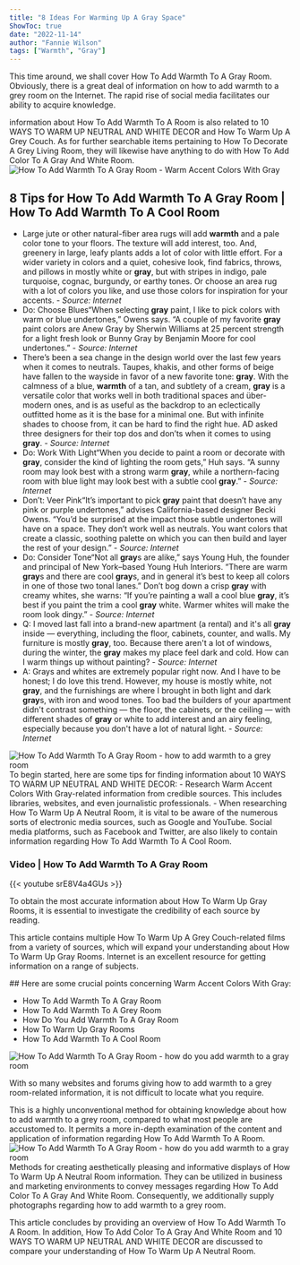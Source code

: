 ```yaml
---
title: "8 Ideas For Warming Up A Gray Space"
ShowToc: true 
date: "2022-11-14"
author: "Fannie Wilson" 
tags: ["Warmth", "Gray"]
---
```


	
This time around, we shall cover How To Add Warmth To A Gray Room. Obviously, there is a great deal of information on how to add warmth to a grey room on the Internet. The rapid rise of social media facilitates our ability to acquire knowledge.

information about How To Add Warmth To A Room is also related to 10 WAYS TO WARM UP NEUTRAL AND WHITE DECOR and How To Warm Up A Grey Couch. As for further searchable items pertaining to How To Decorate A Grey Living Room, they will likewise have anything to do with How To Add Color To A Gray And White Room.
<img loading="lazy" src="http://myamazingthings.com/wp-content/uploads/2017/01/dark-grey-living-room-furniture-74-stylish-mod.jpg" onerror="this.onerror=null;this.src='https://blogger.googleusercontent.com/img/a/AVvXsEhe7F7TRXHtjiKvHb5vS7DmnxvpHiDyoYyYvm1nHB3Qp2_w3BnM6A2eq4v7FYxCC9bfZt3a9vIMtAYEKUiaDQbHMg-ViyGmRIj39MLp0bGFfgfYw1Dc9q_H-T0wiTm3l0Uq42dETrN9eC8aGJ9_IORZsxST1AcLR7np1koOfcc7tnHa4S8Mwz_xD9d0=s16000';" alt="How To Add Warmth To A Gray Room - Warm Accent Colors With Gray" >

## 8 Tips for How To Add Warmth To A Gray Room | How To Add Warmth To A Cool Room
-   Large jute or other natural-fiber area rugs will add **warmth** and a pale color tone to your floors. The texture will add interest, too. And, greenery in large, leafy plants adds a lot of color with little effort. For a wider variety in colors and a quiet, cohesive look, find fabrics, throws, and pillows in mostly white or **gray**, but with stripes in indigo, pale turquoise, cognac, burgundy, or earthy tones. Or choose an area rug with a lot of colors you like, and use those colors for inspiration for your accents. - <cite>Source: Internet</cite>
-   Do: Choose Blues“When selecting **gray** paint, I like to pick colors with warm or blue undertones,” Owens says. “A couple of my favorite **gray** paint colors are Anew Gray by Sherwin Williams at 25 percent strength for a light fresh look or Bunny Gray by Benjamin Moore for cool undertones.” - <cite>Source: Internet</cite>
-   There’s been a sea change in the design world over the last few years when it comes to neutrals. Taupes, khakis, and other forms of beige have fallen to the wayside in favor of a new favorite tone: **gray**. With the calmness of a blue, **warmth** of a tan, and subtlety of a cream, **gray** is a versatile color that works well in both traditional spaces and über-modern ones, and is as useful as the backdrop to an eclectically outfitted home as it is the base for a minimal one. But with infinite shades to choose from, it can be hard to find the right hue. AD asked three designers for their top dos and don’ts when it comes to using **gray**. - <cite>Source: Internet</cite>
-   Do: Work With Light“When you decide to paint a room or decorate with **gray**, consider the kind of lighting the room gets,” Huh says. “A sunny room may look best with a strong warm **gray**, while a northern-facing room with blue light may look best with a subtle cool **gray**.” - <cite>Source: Internet</cite>
-   Don’t: Veer Pink“It’s important to pick **gray** paint that doesn’t have any pink or purple undertones,” advises California-based designer Becki Owens. “You’d be surprised at the impact those subtle undertones will have on a space. They don’t work well as neutrals. You want colors that create a classic, soothing palette on which you can then build and layer the rest of your design.” - <cite>Source: Internet</cite>
-   Do: Consider Tone“Not all **gray**s are alike,” says Young Huh, the founder and principal of New York–based Young Huh Interiors. “There are warm **gray**s and there are cool **gray**s, and in general it’s best to keep all colors in one of those two tonal lanes.” Don’t bog down a crisp **gray** with creamy whites, she warns: “If you’re painting a wall a cool blue **gray**, it’s best if you paint the trim a cool **gray** white. Warmer whites will make the room look dingy.” - <cite>Source: Internet</cite>
-   Q: I moved last fall into a brand-new apartment (a rental) and it's all **gray** inside — everything, including the floor, cabinets, counter, and walls. My furniture is mostly **gray**, too. Because there aren't a lot of windows, during the winter, the **gray** makes my place feel dark and cold. How can I warm things up without painting? - <cite>Source: Internet</cite>
-   A: Grays and whites are extremely popular right now. And I have to be honest; I do love this trend. However, my house is mostly white, not **gray**, and the furnishings are where I brought in both light and dark **gray**s, with iron and wood tones. Too bad the builders of your apartment didn't contrast something — the floor, the cabinets, or the ceiling — with different shades of **gray** or white to add interest and an airy feeling, especially because you don't have a lot of natural light. - <cite>Source: Internet</cite>


<img loading="lazy" src="https://mykarmastream.com/wp-content/uploads/2018/02/feminine-and-masculine-decor-2.jpg" onerror="this.onerror=null;this.src='https://blogger.googleusercontent.com/img/a/AVvXsEhe7F7TRXHtjiKvHb5vS7DmnxvpHiDyoYyYvm1nHB3Qp2_w3BnM6A2eq4v7FYxCC9bfZt3a9vIMtAYEKUiaDQbHMg-ViyGmRIj39MLp0bGFfgfYw1Dc9q_H-T0wiTm3l0Uq42dETrN9eC8aGJ9_IORZsxST1AcLR7np1koOfcc7tnHa4S8Mwz_xD9d0=s16000';" alt="How To Add Warmth To A Gray Room - how to add warmth to a grey room" >
To begin started, here are some tips for finding information about 10 WAYS TO WARM UP NEUTRAL AND WHITE DECOR:
- Research Warm Accent Colors With Gray-related information from credible sources. This includes libraries, websites, and even journalistic professionals.
- When researching How To Warm Up A Neutral Room, it is vital to be aware of the numerous sorts of electronic media sources, such as Google and YouTube. Social media platforms, such as Facebook and Twitter, are also likely to contain information regarding How To Add Warmth To A Cool Room.

### Video | How To Add Warmth To A Gray Room
{{< youtube srE8V4a4GUs >}} 

To obtain the most accurate information about How To Warm Up Gray Rooms, it is essential to investigate the credibility of each source by reading.

This article contains multiple How To Warm Up A Grey Couch-related films from a variety of sources, which will expand your understanding about How To Warm Up Gray Rooms. Internet is an excellent resource for getting information on a range of subjects.
<script async="async" data-cfasync="false" src="//normallydemandedalter.com/fe63df3c5408708b15d8dc3d9b206b31/invoke.js"></script>
<div id="container-fe63df3c5408708b15d8dc3d9b206b31"></div>
## Here are some crucial points concerning Warm Accent Colors With Gray:

- How To Add Warmth To A Gray Room
- How To Add Warmth To A Grey Room
- How Do You Add Warmth To A Gray Room
- How To Warm Up Gray Rooms
- How To Add Warmth To A Cool Room

 <img loading="lazy" src="http://homesfeed.com/wp-content/uploads/2018/02/transitional-living-room-vibrant-grey-painted-walls-deep-blue-couch-deep-blue-throw-pillows-modern-patterned-rug-in-red-wall-mounted-panels-for-artworks.jpg" onerror="this.onerror=null;this.src='https://blogger.googleusercontent.com/img/a/AVvXsEhe7F7TRXHtjiKvHb5vS7DmnxvpHiDyoYyYvm1nHB3Qp2_w3BnM6A2eq4v7FYxCC9bfZt3a9vIMtAYEKUiaDQbHMg-ViyGmRIj39MLp0bGFfgfYw1Dc9q_H-T0wiTm3l0Uq42dETrN9eC8aGJ9_IORZsxST1AcLR7np1koOfcc7tnHa4S8Mwz_xD9d0=s16000';" alt="How To Add Warmth To A Gray Room - how do you add warmth to a gray room" >

With so many websites and forums giving how to add warmth to a grey room-related information, it is not difficult to locate what you require.

This is a highly unconventional method for obtaining knowledge about how to add warmth to a grey room, compared to what most people are accustomed to. It permits a more in-depth examination of the content and application of information regarding How To Add Warmth To A Room.
<img loading="lazy" src="https://www.digsdigs.com/photos/bright-and-inspiring-orange-room-designs-5-554x741.jpg" onerror="this.onerror=null;this.src='https://blogger.googleusercontent.com/img/a/AVvXsEhe7F7TRXHtjiKvHb5vS7DmnxvpHiDyoYyYvm1nHB3Qp2_w3BnM6A2eq4v7FYxCC9bfZt3a9vIMtAYEKUiaDQbHMg-ViyGmRIj39MLp0bGFfgfYw1Dc9q_H-T0wiTm3l0Uq42dETrN9eC8aGJ9_IORZsxST1AcLR7np1koOfcc7tnHa4S8Mwz_xD9d0=s16000';" alt="How To Add Warmth To A Gray Room - how do you add warmth to a gray room" >
Methods for creating aesthetically pleasing and informative displays of How To Warm Up A Neutral Room information. They can be utilized in business and marketing environments to convey messages regarding How To Add Color To A Gray And White Room. Consequently, we additionally supply photographs regarding how to add warmth to a grey room.

This article concludes by providing an overview of How To Add Warmth To A Room. In addition, How To Add Color To A Gray And White Room and 10 WAYS TO WARM UP NEUTRAL AND WHITE DECOR are discussed to compare your understanding of How To Warm Up A Neutral Room.
	
	

